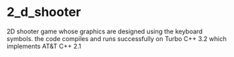 # 2_d_shooter
2D shooter game whose graphics are designed using the keyboard symbols.
the code compiles and runs successfully on Turbo C++ 3.2 which implements AT&T C++ 2.1
